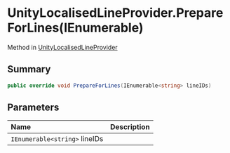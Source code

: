 # UnityLocalisedLineProvider.PrepareForLines(IEnumerable<string>)

Method in [UnityLocalisedLineProvider](api/csharp/yarn.unity.unitylocalisedlineprovider.md)

## Summary



```csharp
public override void PrepareForLines(IEnumerable<string> lineIDs)
```

## Parameters

|Name|Description|
|:---|:---|
|`IEnumerable<string>` lineIDs||

